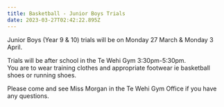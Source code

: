 ```yaml
---
title: Basketball - Junior Boys Trials
date: 2023-03-27T02:42:22.895Z
---
```

Junior Boys (Year 9 & 10) trials will be on Monday 27 March & Monday 3 April.  

Trials will be after school in the Te Wehi Gym 3:30pm-5:30pm.  
You are to wear training clothes and appropriate footwear ie basketball shoes or running shoes.  

Please come and see Miss Morgan in the Te Wehi Gym Office if you have any questions.